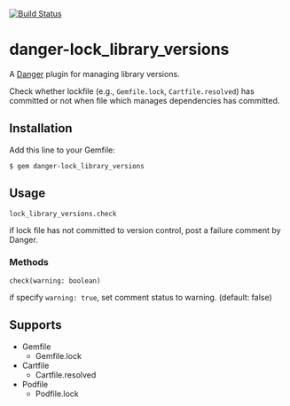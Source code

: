 [![Build Status](https://travis-ci.org/mataku/danger-lock_library_versions.svg?branch=master)](https://travis-ci.org/mataku/danger-lock_library_versions)

# danger-lock_library_versions

A [Danger](http://danger.systems/ruby/) plugin for managing library versions.

Check whether lockfile (e.g., `Gemfile.lock`, `Cartfile.resolved`) has committed or not when file which manages dependencies has committed.

## Installation

Add this line to your Gemfile:

```
$ gem danger-lock_library_versions
```

## Usage

```
lock_library_versions.check
```

if lock file has not committed to version control, post a failure comment by Danger.

### Methods

```
check(warning: boolean)
```

if specify `warning: true`, set comment status to warning. (default: false)

## Supports
- Gemfile
  - Gemfile.lock
- Cartfile
  - Cartfile.resolved
- Podfile
  - Podfile.lock
